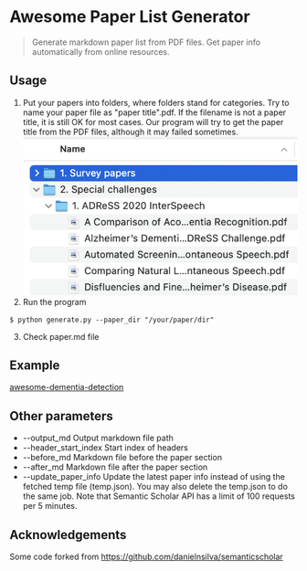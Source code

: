 # Awesome Paper List Generator

> Generate markdown paper list from PDF files. Get paper info automatically from online resources.

## Usage
1. Put your papers into folders, where folders stand for categories. Try to name your paper file as "paper title".pdf. If the filename is not a paper title, it is still OK for most cases. Our program will try to get the paper title from the PDF files, although it may failed sometimes.
![Put paper into folders](pics/folders.png)
2. Run the program
```
$ python generate.py --paper_dir "/your/paper/dir"
```
3. Check paper.md file

## Example 

[awesome-dementia-detection](https://github.com/billzyx/awesome-dementia-detection)

## Other parameters

- --output_md Output markdown file path
- --header_start_index Start index of headers
- --before_md Markdown file before the paper section
- --after_md Markdown file after the paper section
- --update_paper_info Update the latest paper info instead of using the fetched temp file (temp.json). You may also delete the temp.json to do the same job. Note that Semantic Scholar API has a limit of 100 requests per 5 minutes. 

## Acknowledgements

Some code forked from https://github.com/danielnsilva/semanticscholar
